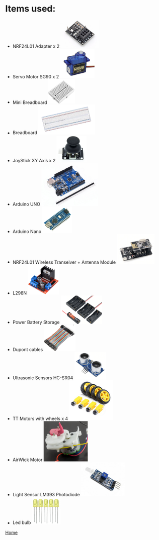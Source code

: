 # Items used:

* NRF24L01 Adapter x 2 <img src="https://github.com/alexvecchi/SEProject/blob/master/Images/NRF24L01adapter.PNG" width="120">
* Servo Motor SG90 x 2  <img src="https://github.com/alexvecchi/SEProject/blob/master/Images/SG90.PNG" width="110">
* Mini Breadboard <img src="https://github.com/alexvecchi/SEProject/blob/master/Images/Minibreadboard.PNG" width="85">
* Breadboard <img src="https://github.com/alexvecchi/SEProject/blob/master/Images/Breadboard.PNG" width="180">
* JoyStick XY Axis x 2 <img src="https://github.com/alexvecchi/SEProject/blob/master/Images/joystick.PNG" width="95">
* Arduino UNO <img src="https://github.com/alexvecchi/SEProject/blob/master/Images/arduinouno.PNG" width="180">
* Arduino Nano <img src="https://github.com/alexvecchi/SEProject/blob/master/Images/arduinonano.PNG" width="95">
* NRF24L01 Wireless Transeiver + Antenna Module <img src="https://github.com/alexvecchi/SEProject/blob/master/Images/NRF24L01.PNG" width="120">
* L298N <img src="https://github.com/alexvecchi/SEProject/blob/master/Images/L298N.PNG" width="100">
* Power Battery Storage <img src="https://github.com/alexvecchi/SEProject/blob/master/Images/powerbattery.PNG" width="130">
* Dupont cables <img src="https://github.com/alexvecchi/SEProject/blob/master/Images/dupont.PNG" width="100">
* Ultrasonic Sensors HC-SR04 <img src="https://github.com/alexvecchi/SEProject/blob/master/Images/Ultrasonic.PNG" width="100">
* TT Motors with wheels x 4 <img src="https://github.com/alexvecchi/SEProject/blob/master/Images/TTMotors.PNG" width="140">
* AirWick Motor <img src="https://github.com/alexvecchi/SEProject/blob/master/Images/AirWickRotorMotor.PNG" width="140">
* Light Sensor LM393 Photodiode <img src="https://github.com/alexvecchi/SEProject/blob/master/Images/LightSensor.PNG" width="140">
* Led bulb <img src="https://github.com/alexvecchi/SEProject/blob/master/Images/LedBulb.PNG" width="90">



[Home](https://github.com/alexvecchi/SEProject)

